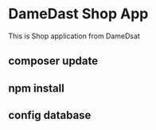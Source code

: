 # DameDast Shop App
This is Shop application from DameDsat


## composer update
## npm install
## config database
